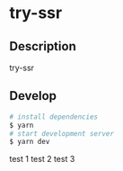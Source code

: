 # try-ssr

## Description

try-ssr

## Develop

```bash
# install dependencies
$ yarn
# start development server
$ yarn dev
```

test 1
test 2
test 3
